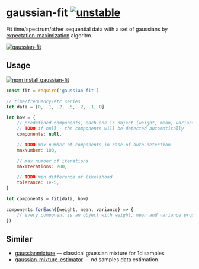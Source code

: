 # gaussian-fit [![unstable](http://badges.github.io/stability-badges/dist/unstable.svg)](http://github.com/badges/stability-badges)

Fit time/spectrum/other sequential data with a set of gaussians by [expectation-maximization](https://en.wikipedia.org/wiki/Expectation%E2%80%93maximization_algorithm) algoritm.

[![gaussian-fit](https://raw.githubusercontent.com/dfcreative/gaussian-fit/gh-pages/preview.png "gaussian-fit")](http://dfcreative.github.io/gaussian-fit/)

## Usage

[![npm install gaussian-fit](https://nodei.co/npm/gaussian-fit.png?mini=true)](https://npmjs.org/package/gaussian-fit/)

```js
const fit = require('gaussian-fit')

// time/frequency/etc series
let data = [0, .1, .2, .5, .2, .1, 0]

let how = {
	// predefined components, each one is object {weight, mean, variance}
	// TODO if null - the components will be detected automatically
	components: null,

	// TODO max number of components in case of auto-detection
	maxNumber: 100,

	// max number of iterations
	maxIterations: 200,

	// TODO min difference of likelihood
	tolerance: 1e-5,
}

let components = fit(data, how)

components.forEach({weight, mean, variance} => {
	// every component is an object with weight, mean and variance properties
})
```

## Similar

* [gaussianmixture](https://www.npmjs.com/package/gaussianMixture) — classical gaussian mixture for 1d samples
* [gaussian-mixture-estimator](https://github.com/rreusser/gaussian-mixture-estimator) — nd samples data estimation
